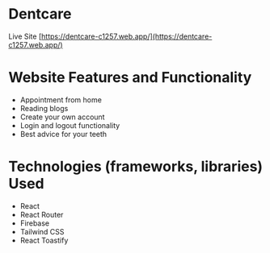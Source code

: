 # Dentcare

Live Site [https://dentcare-c1257.web.app/](https://dentcare-c1257.web.app/)

# Website Features and Functionality

- Appointment from home
- Reading blogs
- Create your own account
- Login and logout functionality
- Best advice for your teeth

# Technologies (frameworks, libraries) Used

- React
- React Router
- Firebase
- Tailwind CSS
- React Toastify

